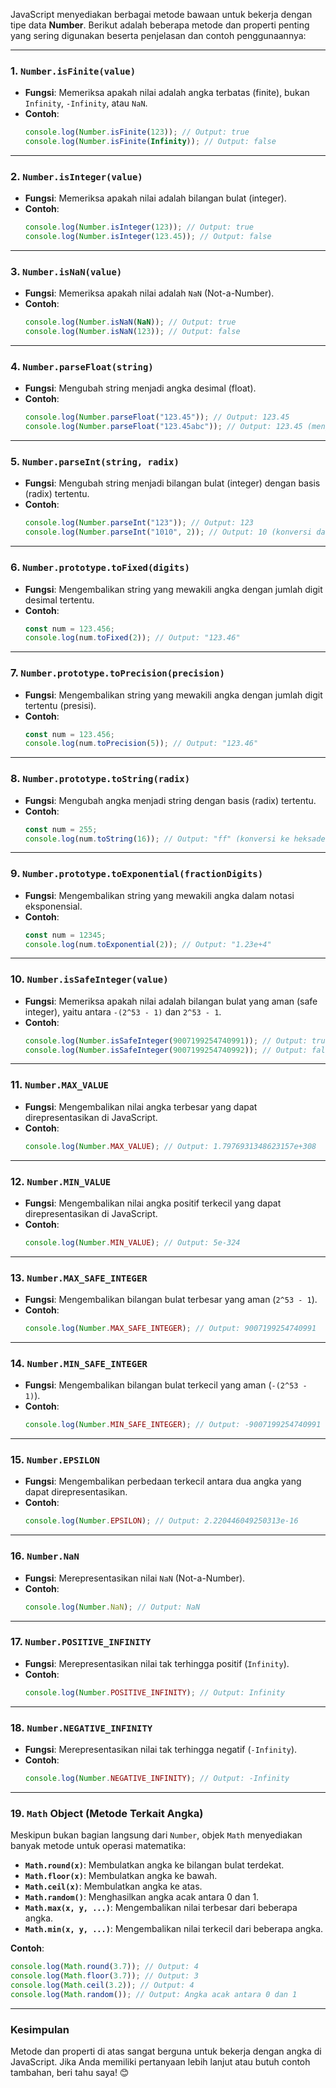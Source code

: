 JavaScript menyediakan berbagai metode bawaan untuk bekerja dengan tipe data **Number**. Berikut adalah beberapa metode dan properti penting yang sering digunakan beserta penjelasan dan contoh penggunaannya:

---

### 1. **`Number.isFinite(value)`**
- **Fungsi**: Memeriksa apakah nilai adalah angka terbatas (finite), bukan `Infinity`, `-Infinity`, atau `NaN`.
- **Contoh**:
  ```javascript
  console.log(Number.isFinite(123)); // Output: true
  console.log(Number.isFinite(Infinity)); // Output: false
  ```

---

### 2. **`Number.isInteger(value)`**
- **Fungsi**: Memeriksa apakah nilai adalah bilangan bulat (integer).
- **Contoh**:
  ```javascript
  console.log(Number.isInteger(123)); // Output: true
  console.log(Number.isInteger(123.45)); // Output: false
  ```

---

### 3. **`Number.isNaN(value)`**
- **Fungsi**: Memeriksa apakah nilai adalah `NaN` (Not-a-Number).
- **Contoh**:
  ```javascript
  console.log(Number.isNaN(NaN)); // Output: true
  console.log(Number.isNaN(123)); // Output: false
  ```

---

### 4. **`Number.parseFloat(string)`**
- **Fungsi**: Mengubah string menjadi angka desimal (float).
- **Contoh**:
  ```javascript
  console.log(Number.parseFloat("123.45")); // Output: 123.45
  console.log(Number.parseFloat("123.45abc")); // Output: 123.45 (mengabaikan karakter non-angka)
  ```

---

### 5. **`Number.parseInt(string, radix)`**
- **Fungsi**: Mengubah string menjadi bilangan bulat (integer) dengan basis (radix) tertentu.
- **Contoh**:
  ```javascript
  console.log(Number.parseInt("123")); // Output: 123
  console.log(Number.parseInt("1010", 2)); // Output: 10 (konversi dari biner ke desimal)
  ```

---

### 6. **`Number.prototype.toFixed(digits)`**
- **Fungsi**: Mengembalikan string yang mewakili angka dengan jumlah digit desimal tertentu.
- **Contoh**:
  ```javascript
  const num = 123.456;
  console.log(num.toFixed(2)); // Output: "123.46"
  ```

---

### 7. **`Number.prototype.toPrecision(precision)`**
- **Fungsi**: Mengembalikan string yang mewakili angka dengan jumlah digit tertentu (presisi).
- **Contoh**:
  ```javascript
  const num = 123.456;
  console.log(num.toPrecision(5)); // Output: "123.46"
  ```

---

### 8. **`Number.prototype.toString(radix)`**
- **Fungsi**: Mengubah angka menjadi string dengan basis (radix) tertentu.
- **Contoh**:
  ```javascript
  const num = 255;
  console.log(num.toString(16)); // Output: "ff" (konversi ke heksadesimal)
  ```

---

### 9. **`Number.prototype.toExponential(fractionDigits)`**
- **Fungsi**: Mengembalikan string yang mewakili angka dalam notasi eksponensial.
- **Contoh**:
  ```javascript
  const num = 12345;
  console.log(num.toExponential(2)); // Output: "1.23e+4"
  ```

---

### 10. **`Number.isSafeInteger(value)`**
- **Fungsi**: Memeriksa apakah nilai adalah bilangan bulat yang aman (safe integer), yaitu antara `-(2^53 - 1)` dan `2^53 - 1`.
- **Contoh**:
  ```javascript
  console.log(Number.isSafeInteger(9007199254740991)); // Output: true
  console.log(Number.isSafeInteger(9007199254740992)); // Output: false
  ```

---

### 11. **`Number.MAX_VALUE`**
- **Fungsi**: Mengembalikan nilai angka terbesar yang dapat direpresentasikan di JavaScript.
- **Contoh**:
  ```javascript
  console.log(Number.MAX_VALUE); // Output: 1.7976931348623157e+308
  ```

---

### 12. **`Number.MIN_VALUE`**
- **Fungsi**: Mengembalikan nilai angka positif terkecil yang dapat direpresentasikan di JavaScript.
- **Contoh**:
  ```javascript
  console.log(Number.MIN_VALUE); // Output: 5e-324
  ```

---

### 13. **`Number.MAX_SAFE_INTEGER`**
- **Fungsi**: Mengembalikan bilangan bulat terbesar yang aman (`2^53 - 1`).
- **Contoh**:
  ```javascript
  console.log(Number.MAX_SAFE_INTEGER); // Output: 9007199254740991
  ```

---

### 14. **`Number.MIN_SAFE_INTEGER`**
- **Fungsi**: Mengembalikan bilangan bulat terkecil yang aman (`-(2^53 - 1)`).
- **Contoh**:
  ```javascript
  console.log(Number.MIN_SAFE_INTEGER); // Output: -9007199254740991
  ```

---

### 15. **`Number.EPSILON`**
- **Fungsi**: Mengembalikan perbedaan terkecil antara dua angka yang dapat direpresentasikan.
- **Contoh**:
  ```javascript
  console.log(Number.EPSILON); // Output: 2.220446049250313e-16
  ```

---

### 16. **`Number.NaN`**
- **Fungsi**: Merepresentasikan nilai `NaN` (Not-a-Number).
- **Contoh**:
  ```javascript
  console.log(Number.NaN); // Output: NaN
  ```

---

### 17. **`Number.POSITIVE_INFINITY`**
- **Fungsi**: Merepresentasikan nilai tak terhingga positif (`Infinity`).
- **Contoh**:
  ```javascript
  console.log(Number.POSITIVE_INFINITY); // Output: Infinity
  ```

---

### 18. **`Number.NEGATIVE_INFINITY`**
- **Fungsi**: Merepresentasikan nilai tak terhingga negatif (`-Infinity`).
- **Contoh**:
  ```javascript
  console.log(Number.NEGATIVE_INFINITY); // Output: -Infinity
  ```

---

### 19. **`Math` Object (Metode Terkait Angka)**
Meskipun bukan bagian langsung dari `Number`, objek `Math` menyediakan banyak metode untuk operasi matematika:
- **`Math.round(x)`**: Membulatkan angka ke bilangan bulat terdekat.
- **`Math.floor(x)`**: Membulatkan angka ke bawah.
- **`Math.ceil(x)`**: Membulatkan angka ke atas.
- **`Math.random()`**: Menghasilkan angka acak antara 0 dan 1.
- **`Math.max(x, y, ...)`**: Mengembalikan nilai terbesar dari beberapa angka.
- **`Math.min(x, y, ...)`**: Mengembalikan nilai terkecil dari beberapa angka.

**Contoh**:
```javascript
console.log(Math.round(3.7)); // Output: 4
console.log(Math.floor(3.7)); // Output: 3
console.log(Math.ceil(3.2)); // Output: 4
console.log(Math.random()); // Output: Angka acak antara 0 dan 1
```

---

### Kesimpulan
Metode dan properti di atas sangat berguna untuk bekerja dengan angka di JavaScript. Jika Anda memiliki pertanyaan lebih lanjut atau butuh contoh tambahan, beri tahu saya! 😊